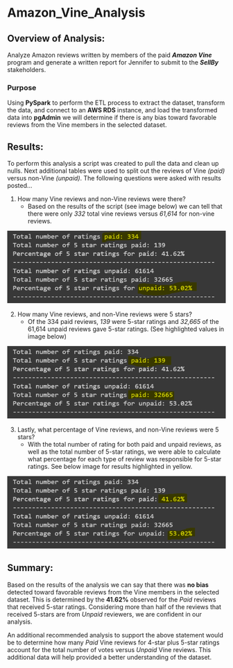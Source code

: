 # Amazon_Vine_Analysis

## Overview of Analysis:

Analyze Amazon reviews written by members of the paid ***Amazon Vine*** program and generate a written report for Jennifer to submit to the ***SellBy*** stakeholders. 

### Purpose

Using **PySpark** to perform the ETL process to extract the dataset, transform the data, and connect to an **AWS RDS** instance, and load the transformed data into **pgAdmin** we will determine if there is any bias toward favorable reviews from the Vine members in the selected dataset.

## Results: 

To perform this analysis a script was created to pull the data and clean up nulls. Next additional tables were used to split out the reviews of Vine *(paid)* versus non-Vine *(unpaid)*. The following questions were asked with results posted… 

1. How many Vine reviews and non-Vine reviews were there?
   - Based on the results of the script (see image below) we can tell that there were only *332* total vine reviews versus *61,614* for non-vine reviews. 

![]( https://github.com/Apollo619/Amazon_Vine_Analysis/blob/main/resources/paid%20vs%20unpaid.PNG)

2. How many Vine reviews, and non-Vine reviews were 5 stars?
   - Of the 334 paid reviews, *139* were 5-star ratings and *32,665* of the 61,614 unpaid reviews gave 5-star ratings. (See highlighted values in image below)

![]( https://github.com/Apollo619/Amazon_Vine_Analysis/blob/main/resources/5%20star%20paid%20vs%20unpaid.PNG)


3. Lastly, what percentage of Vine reviews, and non-Vine reviews were 5 stars?
   - With the total number of rating for both paid and unpaid reviews, as well as the total number of 5-star ratings, we were able to calculate what percentage for each type of review was responsible for 5-star ratings. See below image for results highlighted in yellow.

![]( https://github.com/Apollo619/Amazon_Vine_Analysis/blob/main/resources/percentage%20paid%20vs%20unpaid.PNG)

## Summary:

Based on the results of the analysis we can say that there was **no bias** detected toward favorable reviews from the Vine members in the selected dataset. This is determined by the **41.62%** observed for the *Paid* reviews that received 5-star ratings. Considering more than half of the reviews that received 5-stars are from *Unpaid* reviewers, we are confident in our analysis.

An additional recommended analysis to support the above statement would be to determine how many *Paid* Vine reviews for 4-star plus 5-star ratings account for the total number of votes versus *Unpaid* Vine reviews. This additional data will help provided a better understanding of the dataset. 
